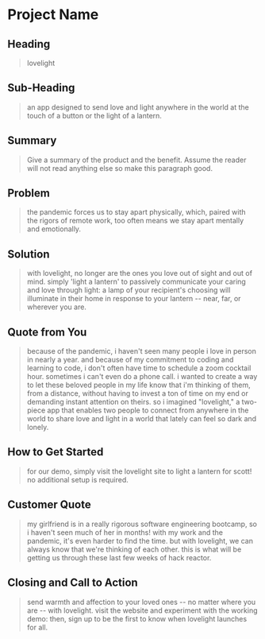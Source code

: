 # Project Name #

<!--
> This material was originally posted [here](http://www.quora.com/What-is-Amazons-approach-to-product-development-and-product-management). It is reproduced here for posterities sake.

There is an approach called "working backwards" that is widely used at Amazon. They work backwards from the customer, rather than starting with an idea for a product and trying to bolt customers onto it. While working backwards can be applied to any specific product decision, using this approach is especially important when developing new products or features.

For new initiatives a product manager typically starts by writing an internal press release announcing the finished product. The target audience for the press release is the new/updated product's customers, which can be retail customers or internal users of a tool or technology. Internal press releases are centered around the customer problem, how current solutions (internal or external) fail, and how the new product will blow away existing solutions.

If the benefits listed don't sound very interesting or exciting to customers, then perhaps they're not (and shouldn't be built). Instead, the product manager should keep iterating on the press release until they've come up with benefits that actually sound like benefits. Iterating on a press release is a lot less expensive than iterating on the product itself (and quicker!).

If the press release is more than a page and a half, it is probably too long. Keep it simple. 3-4 sentences for most paragraphs. Cut out the fat. Don't make it into a spec. You can accompany the press release with a FAQ that answers all of the other business or execution questions so the press release can stay focused on what the customer gets. My rule of thumb is that if the press release is hard to write, then the product is probably going to suck. Keep working at it until the outline for each paragraph flows.

Oh, and I also like to write press-releases in what I call "Oprah-speak" for mainstream consumer products. Imagine you're sitting on Oprah's couch and have just explained the product to her, and then you listen as she explains it to her audience. That's "Oprah-speak", not "Geek-speak".

Once the project moves into development, the press release can be used as a touchstone; a guiding light. The product team can ask themselves, "Are we building what is in the press release?" If they find they're spending time building things that aren't in the press release (overbuilding), they need to ask themselves why. This keeps product development focused on achieving the customer benefits and not building extraneous stuff that takes longer to build, takes resources to maintain, and doesn't provide real customer benefit (at least not enough to warrant inclusion in the press release).
 -->

## Heading ##
  > lovelight

## Sub-Heading ##
  > an app designed to send love and light anywhere in the world at the touch of a button or the light of a lantern.

## Summary ##
  > Give a summary of the product and the benefit. Assume the reader will not read anything else so make this paragraph good.

## Problem ##
  > the pandemic forces us to stay apart physically, which, paired with the rigors of remote work, too often means we stay apart mentally and emotionally.

## Solution ##
  > with lovelight, no longer are the ones you love out of sight and out of mind. simply 'light a lantern' to passively communicate your caring and love through light: a lamp of your recipient's choosing will illuminate in their home in response to your lantern -- near, far, or wherever you are.

## Quote from You ##
  > because of the pandemic, i haven't seen many people i love in person in nearly a year. and because of my commitment to coding and learning to code, i don't often have time to schedule a zoom cocktail hour. sometimes i can't even do a phone call. i wanted to create a way to let these beloved people in my life know that i'm thinking of them, from a distance, without having to invest a ton of time on my end or demanding instant attention on theirs. so i imagined "lovelight," a two-piece app that enables two people to connect from anywhere in the world to share love and light in a world that lately can feel so dark and lonely.

## How to Get Started ##
  > for our demo, simply visit the lovelight site to light a lantern for scott! no additional setup is required.

## Customer Quote ##
  > my girlfriend is in a really rigorous software engineering bootcamp, so i haven't seen much of her in months! with my work and the pandemic, it's even harder to find the time. but with lovelight, we can always know that we're thinking of each other. this is what will be getting us through these last few weeks of hack reactor.

## Closing and Call to Action ##
  > send warmth and affection to your loved ones -- no matter where you are -- with lovelight. visit the website and experiment with the working demo: then, sign up to be the first to know when lovelight launches for all.

